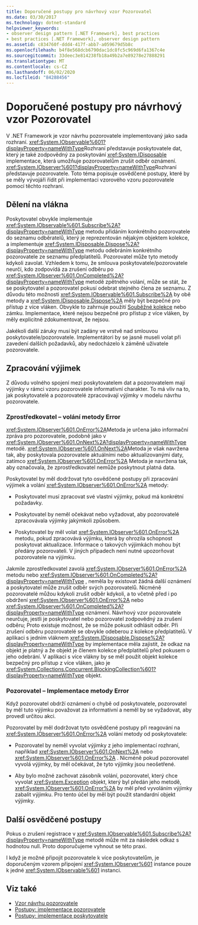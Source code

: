 ```yaml
---
title: Doporučené postupy pro návrhový vzor Pozorovatel
ms.date: 03/30/2017
ms.technology: dotnet-standard
helpviewer_keywords:
- observer design pattern [.NET Framework], best practices
- best practices [.NET Framework], observer design pattern
ms.assetid: c834760f-ddd4-417f-abb7-a059679d5b8c
ms.openlocfilehash: b4f8e568dcb6790dac1dc8fc5c969d6fa1367c4e
ms.sourcegitcommit: 33deec3e814238fb18a49b2a7e89278e27888291
ms.translationtype: MT
ms.contentlocale: cs-CZ
ms.lasthandoff: 06/02/2020
ms.locfileid: "84288456"
---
```

# <a name="observer-design-pattern-best-practices"></a>Doporučené postupy pro návrhový vzor Pozorovatel
V .NET Framework je vzor návrhu pozorovatele implementovaný jako sada rozhraní. <xref:System.IObservable%601?displayProperty=nameWithType>Rozhraní představuje poskytovatele dat, který je také zodpovědný za poskytování <xref:System.IDisposable> implementace, která umožňuje pozorovatelům zrušit odběr oznámení. <xref:System.IObserver%601?displayProperty=nameWithType>Rozhraní představuje pozorovatele. Toto téma popisuje osvědčené postupy, které by se měly vývojáři řídit při implementaci vzorového vzoru pozorovatele pomocí těchto rozhraní.  
  
## <a name="threading"></a>Dělení na vlákna  
 Poskytovatel obvykle implementuje <xref:System.IObservable%601.Subscribe%2A?displayProperty=nameWithType> metodu přidáním konkrétního pozorovatele do seznamu odběratelů, který je reprezentován nějakým objektem kolekce, a implementuje <xref:System.IDisposable.Dispose%2A?displayProperty=nameWithType> metodu odebráním konkrétního pozorovatele ze seznamu předplatitelů. Pozorovatel může tyto metody kdykoli zavolat. Vzhledem k tomu, že smlouva poskytovatele/pozorovatele neurčí, kdo zodpovídá za zrušení odběru po <xref:System.IObserver%601.OnCompleted%2A?displayProperty=nameWithType> metodě zpětného volání, může se stát, že se poskytovatel a pozorovatel pokusí odebrat stejného člena ze seznamu. Z důvodu této možnosti <xref:System.IObservable%601.Subscribe%2A> by obě metody a <xref:System.IDisposable.Dispose%2A> měly být bezpečné pro přístup z více vláken. Obvykle to zahrnuje použití [Souběžné kolekce](../parallel-programming/data-structures-for-parallel-programming.md) nebo zámku. Implementace, které nejsou bezpečné pro přístup z více vláken, by měly explicitně zdokumentovat, že nejsou.  
  
 Jakékoli další záruky musí být zadány ve vrstvě nad smlouvou poskytovatele/pozorovatele. Implementátori by se jasně museli volat při zavedení dalších požadavků, aby nedocházelo k záměně uživatele pozorovatele.  
  
## <a name="handling-exceptions"></a>Zpracování výjimek  
 Z důvodu volného spojení mezi poskytovatelem dat a pozorovatelem mají výjimky v rámci vzoru pozorovatele informativní charakter. To má vliv na to, jak poskytovatelé a pozorovatelé zpracovávají výjimky v modelu návrhu pozorovatele.  
  
### <a name="the-provider----calling-the-onerror-method"></a>Zprostředkovatel – volání metody Error  
 <xref:System.IObserver%601.OnError%2A>Metoda je určena jako informační zpráva pro pozorovatele, podobně jako v <xref:System.IObserver%601.OnNext%2A?displayProperty=nameWithType> metodě. <xref:System.IObserver%601.OnNext%2A>Metoda je však navržena tak, aby poskytovala pozorovatele aktuálními nebo aktualizovanými daty, zatímco <xref:System.IObserver%601.OnError%2A> Metoda je navržena tak, aby označovala, že zprostředkovatel nemůže poskytnout platná data.  
  
 Poskytovatel by měl dodržovat tyto osvědčené postupy při zpracování výjimek a volání <xref:System.IObserver%601.OnError%2A> metody:  
  
- Poskytovatel musí zpracovat své vlastní výjimky, pokud má konkrétní požadavky.  
  
- Poskytovatel by neměl očekávat nebo vyžadovat, aby pozorovatelé zpracovávala výjimky jakýmkoli způsobem.  
  
- Poskytovatel by měl volat <xref:System.IObserver%601.OnError%2A> metodu, pokud zpracovává výjimku, která by ohrozila schopnost poskytovat aktualizace. Informace o takových výjimkách mohou být předány pozorovateli. V jiných případech není nutné upozorňovat pozorovatele na výjimku.  
  
 Jakmile zprostředkovatel zavolá <xref:System.IObserver%601.OnError%2A> metodu nebo <xref:System.IObserver%601.OnCompleted%2A?displayProperty=nameWithType> , neměla by existovat žádná další oznámení a poskytovatel může zrušit odběr svých pozorovatelů. Nicméně pozorovatelé můžou kdykoli zrušit odběr kdykoli, a to včetně před i po obdržení <xref:System.IObserver%601.OnError%2A> nebo <xref:System.IObserver%601.OnCompleted%2A?displayProperty=nameWithType> oznámení. Návrhový vzor pozorovatele neurčuje, jestli je poskytovatel nebo pozorovatel zodpovědný za zrušení odběru; Proto existuje možnost, že se může pokusit odhlásit odběr. Při zrušení odběru pozorovatelé se obvykle odeberou z kolekce předplatitelů. V aplikaci s jedním vláknem <xref:System.IDisposable.Dispose%2A?displayProperty=nameWithType> by implementace měla zajistit, že odkaz na objekt je platný a že objekt je členem kolekce předplatitelů před pokusem o jeho odebrání. V aplikaci s více vlákny by se měl použít objekt kolekce bezpečný pro přístup z více vláken, jako je <xref:System.Collections.Concurrent.BlockingCollection%601?displayProperty=nameWithType> objekt.  
  
### <a name="the-observer----implementing-the-onerror-method"></a>Pozorovatel – Implementace metody Error  
 Když pozorovatel obdrží oznámení o chybě od poskytovatele, pozorovatel by měl tuto výjimku považovat za informativní a neměl by se vyžadovat, aby provedl určitou akci.  
  
 Pozorovatel by měl dodržovat tyto osvědčené postupy při reagování na <xref:System.IObserver%601.OnError%2A> volání metody od poskytovatele:  
  
- Pozorovatel by neměl vyvolat výjimky z jeho implementací rozhraní, například <xref:System.IObserver%601.OnNext%2A> nebo <xref:System.IObserver%601.OnError%2A> . Nicméně pokud pozorovatel vyvolá výjimky, by měl očekávat, že tyto výjimky jsou neošetřené.  
  
- Aby bylo možné zachovat zásobník volání, pozorovatel, který chce vyvolat <xref:System.Exception> objekt, který byl předán jeho metodě, <xref:System.IObserver%601.OnError%2A> by měl před vyvoláním výjimky zabalit výjimku. Pro tento účel by měl být použit standardní objekt výjimky.  
  
## <a name="additional-best-practices"></a>Další osvědčené postupy  
 Pokus o zrušení registrace v <xref:System.IObservable%601.Subscribe%2A?displayProperty=nameWithType> metodě může mít za následek odkaz s hodnotou null. Proto doporučujeme vyhnout se této praxi.  
  
 I když je možné připojit pozorovatele k více poskytovatelům, je doporučeným vzorem připojení <xref:System.IObserver%601> instance pouze k jedné <xref:System.IObservable%601> instanci.  
  
## <a name="see-also"></a>Viz také

- [Vzor návrhu pozorovatele](observer-design-pattern.md)
- [Postupy: implementace pozorovatele](how-to-implement-an-observer.md)
- [Postupy: implementace poskytovatele](how-to-implement-a-provider.md)
